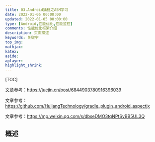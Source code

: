 ```yaml
---
title: 03.Android插桩之ASM学习
date: 2022-01-05 00:00:00
updated: 2022-01-05 00:00:00
type: [Android,性能优化,性能监控]
comments: 性能优化框架介绍
description: 页面描述
keywords: 关键字
top_img:
mathjax:
katex:
aside:
aplayer:
highlight_shrink:
---
```




[TOC]



文章参考：https://juejin.cn/post/6844903780916396039

文章参考：https://github.com/HujiangTechnology/gradle_plugin_android_aspectjx

文章参考：https://mp.weixin.qq.com/s/dbseDMO3tqNPtSvBB5UL3Q

## 概述

